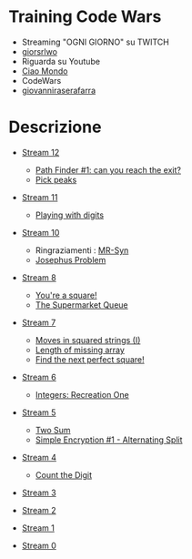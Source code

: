 # Training Code Wars
 - Streaming "OGNI GIORNO" su TWITCH
 - [giorsrlwo](https://www.twitch.tv/giorsrlwo)
 - Riguarda su Youtube
 - [Ciao Mondo](https://www.youtube.com/channel/UCRJvY74tiHlVo78ZrBEz13w)
 - CodeWars
 - [giovanniraserafarra](https://www.codewars.com/users/giovanniraserafarra)

# Descrizione
- [Stream 12]()
    - [Path Finder #1: can you reach the exit?](https://www.codewars.com/kata/5765870e190b1472ec0022a2/train/cpp)
    - [Pick peaks](https://www.codewars.com/kata/5279f6fe5ab7f447890006a7)

- [Stream 11](https://youtu.be/UYKXoIziOys)
    - [Playing with digits](https://www.codewars.com/kata/5552101f47fc5178b1000050)

- [Stream 10](https://www.youtube.com/watch?v=PZnoCHCeBkU)
    - Ringraziamenti : [MR-Syn](https://github.com/MR-Syn)
    - [Josephus Problem](https://www.codewars.com/kata/5550d638a99ddb113e0000a2)

- [Stream 8](https://www.youtube.com/watch?v=AdiyVQbBSUc)
    - [You're a square!](https://www.codewars.com/kata/54c27a33fb7da0db0100040e)
    - [The Supermarket Queue](https://www.codewars.com/kata/57b06f90e298a7b53d000a86)

- [Stream 7](https://www.youtube.com/watch?v=xLxc0ubbqEU)
    - [Moves in squared strings (I)](https://www.codewars.com/kata/56dbe0e313c2f63be4000b25)
    - [Length of missing array](https://www.codewars.com/kata/57b6f5aadb5b3d0ae3000611)
    - [Find the next perfect square!](https://www.codewars.com/kata/56269eb78ad2e4ced1000013)

- [Stream 6](https://www.youtube.com/watch?v=xSHxbdeZZZQ)
    - [Integers: Recreation One](https://www.codewars.com/kata/55aa075506463dac6600010d)

- [Stream 5](https://www.youtube.com/watch?v=BxVE7uhG7s0)
    - [Two Sum](https://www.codewars.com/kata/52c31f8e6605bcc646000082)
    - [Simple Encryption #1 - Alternating Split](https://www.codewars.com/kata/57814d79a56c88e3e0000786)

- [Stream 4](https://www.youtube.com/watch?v=3EDRtUnyFk0)
    - [Count the Digit](https://www.codewars.com/kata/566fc12495810954b1000030)

- [Stream 3](https://www.youtube.com/watch?v=A3g3nmgxcVw)

- [Stream 2](https://www.youtube.com/watch?v=4pXGOTNBq2E)

- [Stream 1]()

- [Stream 0](https://www.youtube.com/watch?v=8DEpBelNZZY)
